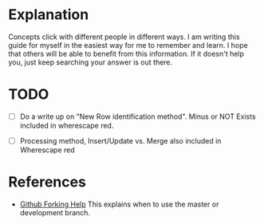 # Explanation

Concepts click with different people in different ways. I am writing this guide
for myself in the easiest way for me to remember and learn. I hope that others
will be able to benefit from this information. If it doesn't help you, just
keep searching your answer is out there.


# TODO
- [ ] Do a write up on "New Row identification method". Minus or NOT Exists
included in wherescape red.
- [ ] Processing method, Insert/Update vs. Merge also included in Wherescape red


# References
* [Github Forking Help](https://akrabat.com/the-beginners-guide-to-contributing-to-a-github-project/)
This explains when to use the master or development branch.
